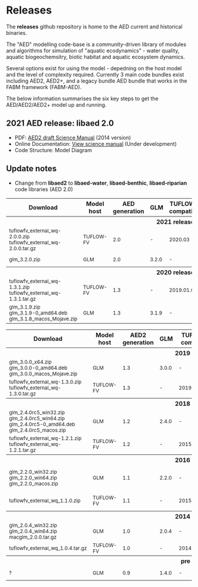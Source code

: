 # Releases

The **releases** github repository is home to the AED current and historical binaries.

The "AED" modelling code-base is a community-driven library of modules and algorithms for simulation of "aquatic ecodynamics" - water quality, aquatic biogeochemsitry, biotic habitat and aquatic ecosystem dynamics.

Several options exist for using the model - depedning on the host model and the level of complexity required. Currently 3 main code bundles exist including AED2, AED2+, and a legacy bundle AED bundle that works in the FABM framework (FABM-AED).

The below information summarises the six key steps to get the AED/AED2/AED2+ model up and running.



## 2021 AED release: libaed 2.0


- PDF: [AED2 draft Science Manual](http://aed.see.uwa.edu.au/research/models/aed/downloads/AED_ScienceManual_v4_draft.pdf) (2014 version)
- Online Documentation: [View science manual](http://aquaticecodynamics.github.io/aed-science/index.html) (Under development)
- Code Structure: Model Diagram 

## Update notes

- Change from **libaed2** to **libaed-water**, **libaed-benthic**, **libaed-riparian** code libraries (AED 2.0)


  



<table width="100%">
<tr>
 <th>Download <i class="fa fa-download"></i></th>
 <th>Model host</th>
 <th>AED generation</th>
 <th><i class="fa fa-database"></i> GLM</th>
 <th><i class="fa fa-cubes"></i> TUFLOW-FV compatibility</th>
 <th><a href="#" rel="tooltip" title="FV-AED coupler">aed-fv</a></th>
 <th><a href="#" rel="tooltip" title="AED modules">libaed</a></th>
 <th><a href="#" rel="tooltip" title="AED+ modules">libaed-plus</a></th>
 <th>Comment</th>
</tr>
<tr><th colspan="9">2021 release</th><tr>
<tr>
  <td><sub><i class="fa fa-windows"></i> tuflowfv_external_wq-2.0.0.zip<br><i class="fa fa-linux"></i> tuflowfv_external_wq-2.0.0.tar.gz</th>
 <td><sub>TUFLOW-FV</sub></td>
 <td><sub>2.0</sub></td>
 <td><sub>-</sub></td>
 <td><sub>2020.03</sub></td>
 <td><sub>1.3.2</sub></td>
 <td><sub>2.0.0</sub></td>
 <td><sub>-</sub></td>
 <td><sub>Windows/Linux release of AED plugin for TUFLOW-FV</sub></td>
</tr>
<tr>
 <td><sub><i class="fa fa-windows"></i> glm_3.2.0.zip</th>
 <td><sub>GLM</sub></td>
 <td><sub>2.0</sub></td>
 <td><sub>3.2.0</sub></td>
 <td><sub>-</sub></td>
 <td><sub>-</sub></td>
 <td><sub>2.0.0</sub></td>
 <td><sub>-</sub></td>
 <td><sub>Windows/Linux/MacOSX release of GLM-AED</sub></td>
</tr>
<tr><th colspan="9">2020 release</th><tr>
<tr>
 <td><sub><i class="fa fa-windows"></i> tuflowfv_external_wq-1.3.1.zip<br><i class="fa fa-linux"></i> tuflowfv_external_wq-1.3.1.tar.gz</th>
 <td><sub>TUFLOW-FV</sub></td>
 <td><sub>1.3</sub></td>
 <td><sub>-</sub></td>
 <td><sub>2019.01.008</sub></td>
 <td><sub>1.3.1</sub></td>
 <td><sub>1.3.1</sub></td>
 <td><sub>-</sub></td>
 <td><sub>Windows/Linux release of AED plugin for TUFLOW-FV</sub></td>
</tr>
<tr>
 <td><sub><i class="fa fa-windows"></i> glm_3.1.9.zip<br><i class="fa fa-linux"></i> glm_3.1.9-0_amd64.deb<br><i class="fa fa-apple"></i> glm_3.1.8_macos_Mojave.zip</th>
 <td><sub>GLM</sub></td>
 <td><sub>1.3</sub></td>
 <td><sub>3.1.9</sub></td>
 <td><sub>-</sub></td>
 <td><sub>-</sub></td>
 <td><sub>1.3.1</sub></td>
 <td><sub>-</sub></td>
 <td><sub>Windows/Linux/MacOSX release of GLM-AED</sub></td>
</tr>

</table>

<table width="100%">

<tr>
 <th>Download <i class="fa fa-download"></i></th>
 <th>Model host</th>
 <th>AED2 generation</th>
 <th><i class="fa fa-database"></i> GLM</th>
 <th><i class="fa fa-cubes"></i> TUFLOW-FV compatibility</th>
 <th><a href="#" rel="tooltip" title="FV-AED2 coupler">libfvaed2</a></th>
 <th><a href="#" rel="tooltip" title="AED2 modules">libaed2</a></th>
 <th><a href="#" rel="tooltip" title="AED2+ modules">libaed2-plus</a></th>
 <th>Comment</th>
</tr>
<tr><th colspan="9">2019 release</th><tr>
<tr>
 <td><sub><i class="fa fa-windows"></i> glm_3.0.0_x64.zip<br><i class="fa fa-linux"></i> glm_3.0.0-0_amd64.deb<br><i class="fa fa-apple"></i> glm_3.0.0_macos_Mojave.zip</th>
 <td><sub>GLM</sub></td>
 <td><sub>1.3</sub></td>
 <td><sub>3.0.0</sub></td>
 <td><sub>-</sub></td>
 <td><sub>-</sub></td>
 <td><sub>1.3.0</sub></td>
 <td><sub>-</sub></td>
 <td><sub>Windows/Linux/MacOSX release of GLM-AED2</sub></td>
</tr>
<tr>
 <td><sub><i class="fa fa-windows"></i> tuflowfv_external_wq-1.3.0.zip<br><i class="fa fa-linux"></i> tuflowfv_external_wq-1.3.0.tar.gz</th>
 <td><sub>TUFLOW-FV</sub></td>
 <td><sub>1.3</sub></td>
 <td><sub>-</sub></td>
 <td><sub>2019.01.008</sub></td>
 <td><sub>1.0.0</sub></td>
 <td><sub>1.3.0</sub></td>
 <td><sub>-</sub></td>
 <td><sub>Windows/Linux release of AED2 plugin for TUFLOW-FV</sub></td>
</tr>
<tr><th colspan="9">2018 release</th><tr>
<tr>
 <td><sub><i class="fa fa-windows"></i> glm_2.4.0rc5_win32.zip<br><i class="fa fa-windows"></i> glm_2.4.0rc5_win64.zip<br><i class="fa fa-linux"></i> glm_2.4.0rc5-0_amd64.deb<br><i class="fa fa-apple"></i> glm_2.4.0rc5_macos.zip</th>
 <td><sub>GLM</sub></td>
 <td><sub>1.2</sub></td>
 <td><sub>2.4.0</sub></td>
 <td><sub>-</sub></td>
 <td><sub>-</sub></td>
 <td><sub>1.2.2</sub></td>
 <td><sub>-</sub></td>
 <td><sub>Windows/Linux/MacOSX release of GLM-AED2</sub></td>
</tr>
<tr>
 <td><sub><i class="fa fa-windows"></i> tuflowfv_external_wq-1.2.1.zip<br><i class="fa fa-linux"></i> tuflowfv_external_wq-1.2.1.tar.gz</th>
 <td><sub>TUFLOW-FV</sub></td>
 <td><sub>1.2</sub></td>
 <td><sub>-</sub></td>
 <td><sub>2015.01.015_dev</sub></td>
 <td><sub>0.9.34</sub></td>
 <td><sub>1.2.1</sub></td>
 <td><sub>-</sub></td>
 <td><sub>Windows/Linux release of AED2 plugin for TUFLOW-FV</sub></td>
</tr>
<tr><th colspan="9">2016 release</th><tr>
<tr>
 <td><sub><i class="fa fa-windows"></i> glm_2.2.0_win32.zip<br><i class="fa fa-windows"></i> glm_2.2.0_win64.zip<br><i class="fa fa-apple"></i> glm_2.2.0_macos.zip</th>
 <td><sub>GLM</sub></td>
 <td><sub>1.1</sub></td>
 <td><sub>2.2.0</sub></td>
 <td><sub>-</sub></td>
 <td><sub>-</sub></td>
 <td><sub>1.1.x</sub></td>
 <td><sub><small>pre</small></sub></td>
 <td><sub>Windows/MacOSX release of GLM-AED2.<br><i class="fa fa-info-circle"></i> <u>Known issues</u>: FABM link not working</sub></td>
</tr>
<tr>
 <td><sub>tuflowfv_external_wq_1.1.0.zip</th>
 <td><sub>TUFLOW-FV</sub></td>
 <td><sub>1.1</sub></td>
 <td><sub>-</sub></td>
 <td><sub>2015.01.015_dev</sub></td>
 <td><sub>0.9.31</sub></td>
 <td><sub>1.1.0 <small>reports as 1.3.0_dev01</small></sub></td>
 <td><sub><small>pre</small></sub></td>
 <td><sub>Windows release of AED2 plugin (dll) for TUFLOW-FV</sub></td>
</tr>
<tr><th colspan="9">2014 release</th><tr>
<tr>
 <td><sub><i class="fa fa-windows"></i> glm_2.0.4_win32.zip<br><i class="fa fa-windows"></i> glm_2.0.4_win64.zip<br><i class="fa fa-apple"></i> macglm_2.0.0.tar.gz</th>
 <td><sub>GLM</sub></td>
 <td><sub>1.0</sub></td>
 <td><sub>2.0.4</sub></td>
 <td><sub>-</sub></td>
 <td><sub>-</sub></td>
 <td><sub>1.0.x</sub></td>
 <td><sub>-</sub></td>
 <td><sub>Windows/MacOSX release of GLM-AED2.</sub></td>
</tr>
<tr>
 <td><sub><i class="fa fa-linux"></i> tuflowfv_external_wq_1.0.4.tar.gz</th>
 <td><sub>TUFLOW-FV</sub></td>
 <td><sub>1.0</sub></td>
 <td><sub>-</sub></td>
 <td><sub>2014.01.016</sub></td>
 <td><sub>?</sub></td>
 <td><sub>1.0.4</sub></td>
 <td><sub>-</sub></td>
 <td><sub>Linux release of AED2 plugin for TUFLOW-FV</sub></td>
</tr>
<tr><th colspan="9">pre 2014</th><tr>
<tr>
 <td><sub><i class="fa fa-windows"></i> ?</th>
 <td><sub>GLM</sub></td>
 <td><sub>0.9</sub></td>
 <td><sub>1.4.0</sub></td>
 <td><sub>-</sub></td>
 <td><sub>-</sub></td>
 <td><sub>~0.9</sub></td>
 <td><sub>-</sub></td>
 <td><sub>Original windows release of GLM-AED2.</sub></td>
</tr>
</table>

